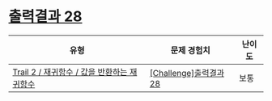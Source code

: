 # [출력결과 28](https://https://en.codetree.ai/trails/complete/curated-cards/challenge-reading-k201629)

|유형|문제 경험치|난이도|
|---|---|---|
|[Trail 2 / 재귀함수 / 값을 반환하는 재귀함수](https://https://en.codetree.ai/trail-info/novice-mid/)|[[Challenge]출력결과 28](https://https://en.codetree.ai/trails/complete/curated-cards/challenge-reading-k201629/)|보통|

